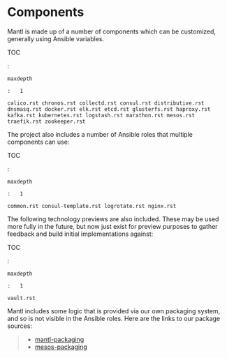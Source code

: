Components
==========

Mantl is made up of a number of components which can be customized,
generally using Ansible variables.

TOC

:   

    maxdepth

    :   1

    calico.rst chronos.rst collectd.rst consul.rst distributive.rst
    dnsmasq.rst docker.rst elk.rst etcd.rst glusterfs.rst haproxy.rst
    kafka.rst kubernetes.rst logstash.rst marathon.rst mesos.rst
    traefik.rst zookeeper.rst

The project also includes a number of Ansible roles that multiple
components can use:

TOC

:   

    maxdepth

    :   1

    common.rst consul-template.rst logrotate.rst nginx.rst

The following technology previews are also included. These may be used
more fully in the future, but now just exist for preview purposes to
gather feedback and build initial implementations against:

TOC

:   

    maxdepth

    :   1

    vault.rst

Mantl includes some logic that is provided via our own packaging system,
and so is not visible in the Ansible roles. Here are the links to our
package sources:

> -   [mantl-packaging](https://github.com/asteris-llc/mantl-packaging)
> -   [mesos-packaging](https://github.com/asteris-llc/mesos-packaging)

